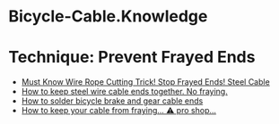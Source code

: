 # Bicycle-Cable.Knowledge
# Technique: Prevent Frayed Ends
- [Must Know Wire Rope Cutting Trick! Stop Frayed Ends! Steel Cable](https://youtu.be/ZHCPttamAio)
- [How to keep steel wire cable ends together. No fraying.](https://youtu.be/gmWCzt1hTp8)
- [How to solder bicycle brake and gear cable ends](https://youtu.be/lg4e-jC8YCw)
- [How to keep your cable from fraying... ⚠️ pro shop...](https://www.youtube.com/shorts/WRhG6YMxwjA)
